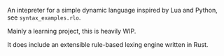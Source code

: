 An intepreter for a simple dynamic language inspired by Lua and Python, see ``syntax_examples.rlo``.

Mainly a learning project, this is heavily WIP.

It does include an extensible rule-based lexing engine written in Rust.


